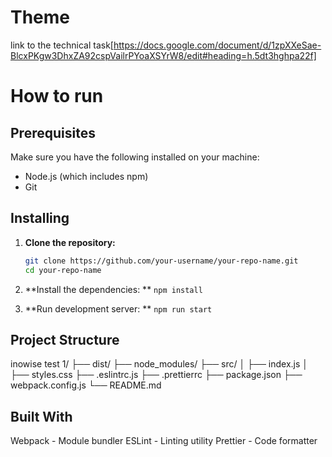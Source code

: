 # Theme

link to the technical task[https://docs.google.com/document/d/1zpXXeSae-BlcxPKgw3DhxZA92cspVailrPYoaXSYrW8/edit#heading=h.5dt3hghpa22f]

# How to run

## Prerequisites

Make sure you have the following installed on your machine:

- Node.js (which includes npm)
- Git

## Installing

1. **Clone the repository:**

   ```sh
   git clone https://github.com/your-username/your-repo-name.git
   cd your-repo-name
   ```

2. **Install the dependencies: **
   `npm install`
3. **Run development server: **
   `npm run start`

## Project Structure

inowise test 1/
├── dist/
├── node_modules/
├── src/
│ ├── index.js
│ ├── styles.css
├── .eslintrc.js
├── .prettierrc
├── package.json
├── webpack.config.js
└── README.md

## Built With

Webpack - Module bundler
ESLint - Linting utility
Prettier - Code formatter

